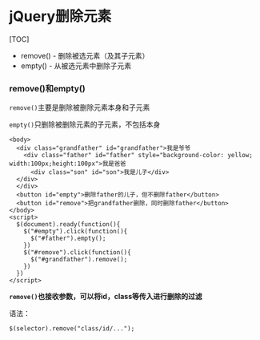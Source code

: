 # jQuery删除元素



[TOC]

- remove() - 删除被选元素（及其子元素）
- empty() - 从被选元素中删除子元素

### remove()和empty()

`remove()`主要是删除被删除元素本身和子元素

`empty()`只删除被删除元素的子元素，不包括本身

```
<body>
  <div class="grandfather" id="grandfather">我是爷爷
    <div class="father" id="father" style="background-color: yellow; width:100px;height:100px">我是爸爸
      <div class="son" id="son">我是儿子</div>
  </div>
  </div>
  <button id="empty">删除father的儿子，但不删除father</button>
  <button id="remove">把grandfather删除，同时删除father</button>
</body>
<script>
  $(document).ready(function(){
    $("#empty").click(function(){
      $("#father").empty();
    })
    $("#remove").click(function(){
      $("#grandfather").remove();
    })
  })
</script>
```

**`remove()`也接收参数，可以将id，class等传入进行删除的过滤**

语法：

```
$(selector).remove("class/id/...");
```

